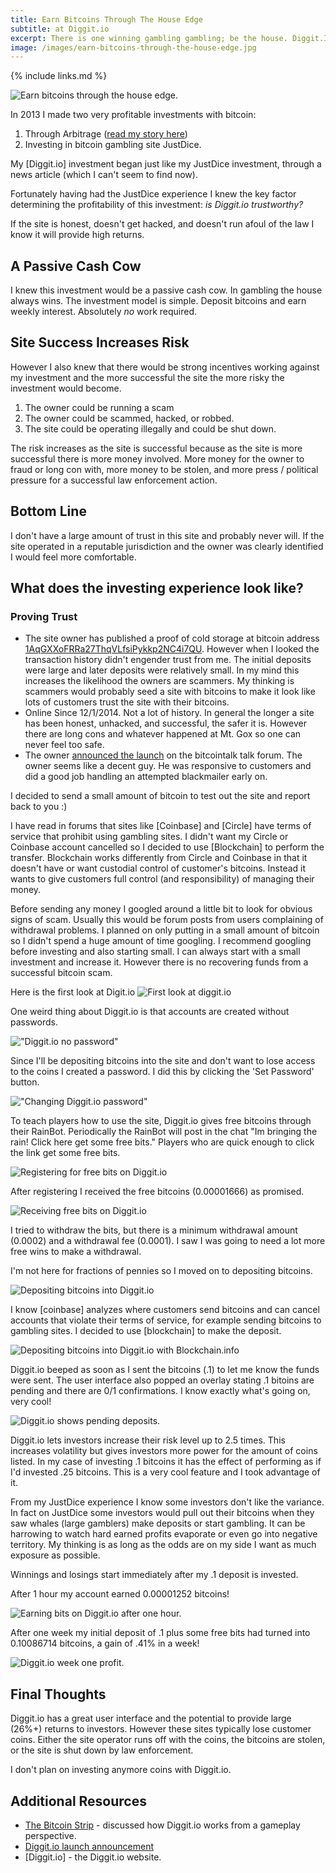```yaml
---
title: Earn Bitcoins Through The House Edge
subtitle: at Diggit.io
excerpt: There is one winning gambling gambling; be the house. Diggit.IO is a well designed bitcoin gambling site that lets investors earn bitcoins by financing the site.
image: /images/earn-bitcoins-through-the-house-edge.jpg
---
```


{% include links.md %}

![Earn bitcoins through the house edge.](/images/earn-bitcoins-through-the-house-edge.jpg "Earn bitcoins through the house edge.")

In 2013 I made two very profitable investments with bitcoin:

 1. Through Arbitrage ([read my story here](how-to-earn-bitcoins-through-arbitrage.html))
 2. Investing in bitcoin gambling site JustDice.

My [Diggit.io] investment began just like my JustDice investment, through a news article (which I can't seem to find now).

Fortunately having had the JustDice experience I knew the key factor determining the profitability of this investment: *is Diggit.io trustworthy?*

If the site is honest, doesn't get hacked, and doesn't run afoul of the law I know it will provide high returns.

## A Passive Cash Cow
I knew this investment would be a passive cash cow. In gambling the house always wins. The investment model is simple. Deposit bitcoins and earn weekly interest. Absolutely *no* work required.

## Site Success Increases Risk
However I also knew that there would be strong incentives working against my investment and the more successful the site the more risky the investment would become.

 1. The owner could be running a scam
 2. The owner could be scammed, hacked, or robbed.
 3. The site could be operating illegally and could be shut down.

The risk increases as the site is successful because as the site is more successful there is more money involved. More money for the owner to fraud or long con with, more money to be stolen, and more press / political pressure for a successful law enforcement action.

## Bottom Line
I don't have a large amount of trust in this site and probably never will. If the site operated in a reputable jurisdiction and the owner was clearly identified I would feel more comfortable.

## What does the investing experience look like?

### Proving Trust

 * The site owner has published a proof of cold storage at bitcoin address [1AqGXXoFRRa27ThqVLfsiPykkp2NC4i7QU](https://blockchain.info/address/1AqGXXoFRRa27ThqVLfsiPykkp2NC4i7QU). However when I looked the transaction history didn't engender trust from me. The initial deposits were large and later deposits were relatively small. In my mind this increases the likelihood the owners are scammers. My thinking is scammers would probably seed a site with bitcoins to make it look like lots of customers trust the site with their bitcoins.
 * Online Since 12/1/2014. Not a lot of history. In general the longer a site has been honest, unhacked, and successful, the safer it is. However there are long cons and whatever happened at Mt. Gox so one can never feel too safe.
 * The owner [announced the launch](https://bitcointalk.org/index.php?topic=879161.0;all) on the bitcointalk talk forum. The owner seems like a decent guy. He was responsive to customers and did a good job handling an attempted blackmailer early on.

I decided to send a small amount of bitcoin to test out the site and report back to you :)

I have read in forums that sites like [Coinbase] and [Circle] have terms of service that prohibit using gambling sites. I didn't want my Circle or Coinbase account cancelled so I decided to use [Blockchain] to perform the transfer. Blockchain works differently from Circle and Coinbase in that it doesn't have or want custodial control of customer's bitcoins. Instead it wants to give customers full control (and responsibility) of managing their money.

Before sending any money I googled around a little bit to look for obvious signs of scam. Usually this would be forum posts from users complaining of withdrawal problems. I planned on only putting in a small amount of bitcoin so I didn't spend a huge amount of time googling. I recommend googling before investing and also starting small. I can always start with a small investment and increase it. However there is no recovering funds from a successful bitcoin scam.

Here is the first look at Digit.io
![First look at diggit.io](/images/diggit-io-first-look.jpg "First look at diggit.io")

One weird thing about Diggit.io is that accounts are created without passwords.

!["Diggit.io no password"](/images/diggit-io-no-password.jpg "Diggit.io no password")

Since I'll be depositing bitcoins into the site and don't want to lose access to the coins I created a password. I did this by clicking the 'Set Password' button.

!["Changing Diggit.io password"](/images/diggit-io-changing-password.jpg "Changing diggit.io password")

To teach players how to use the site, Diggit.io gives free bitcoins through their RainBot. Periodically the RainBot will post in the chat "Im bringing the rain! Click here get some free bits." Players who are quick enough to click the link get some free bits.

![Registering for free bits on Diggit.io](/images/diggit-io-registering-for-free-bits.jpg "Registering for free bits on Diggit.io")

After registering I received the free bitcoins (0.00001666) as promised.

![Receiving free bits on Diggit.io](/images/diggit-io-receiving-free-bits.jpg "Receiving free bits on Diggit.io")

I tried to withdraw the bits, but there is a minimum withdrawal amount (0.0002) and a withdrawal fee (0.0001). I saw I was going to need a lot more free wins to make a withdrawal. 

I'm not here for fractions of pennies so I moved on to depositing bitcoins.

![Depositing bitcoins into Diggit.io](/images/diggit-io-depositing-bitcoins.jpg "Depositing bitcoins into Diggit.io")

I know [coinbase] analyzes where customers send bitcoins and can cancel accounts that violate their terms of service, for example sending bitcoins to gambling sites. I decided to use [blockchain] to make the deposit.

![Depositing bitcoins into Diggit.io with Blockchain.info](/images/diggit-io-depositing-bitcoins-with-blockchain.jpg "Depositing bitcoins into Diggit.io with Blockchain.info")

Diggit.io beeped as soon as I sent the bitcoins (.1) to let me know the funds were sent. The user interface also popped an overlay stating .1 bitoins are pending and there are 0/1 confirmations. I know exactly what's going on, very cool!

![Diggit.io shows pending deposits.](/images/diggit-io-shows-pending-deposit.jpg "Diggit.io shows pending deposits.")

Diggit.io lets investors increase their risk level up to 2.5 times. This increases volatility but gives investors more power for the amount of coins listed. In my case of investing .1 bitcoins it has the effect of performing as if I'd invested .25 bitcoins. This is a very cool feature and I took advantage of it.

From my JustDice experience I know some investors don't like the variance. In fact on JustDice some investors would pull out their bitcoins when they saw whales (large gamblers) make deposits or start gambling. It can be harrowing to watch hard earned profits evaporate or even go into negative territory. My thinking is as long as the odds are on my side I want as much exposure as possible.

Winnings and losings start immediately after my .1 deposit is invested.

After 1 hour my account earned 0.00001252 bitcoins!

![Earning bits on Diggit.io after one hour.](/images/diggit-io-earning-bits.jpg "Earning bits on Diggit.io after one hour.")

After one week my initial deposit of .1 plus some free bits had turned into 0.10086714 bitcoins, a gain of .41% in a week!

![Diggit.io week one profit.](/images/diggit-io-week-one-profit.jpg "Diggit.io week one profit.")

## Final Thoughts

Diggit.io has a great user interface and the potential to provide large (26%+) returns to investors. However these sites typically lose customer coins. Either the site operator runs off with the coins, the bitcoins are stolen, or the site is shut down by law enforcement.

I don't plan on investing anymore coins with Diggit.io.

## Additional Resources
 * [The Bitcoin Strip](https://thebitcoinstrip.com/diggit.io.html) - discussed how Diggit.io works from a gameplay perspective.
 * [Diggit.io launch announcement](https://bitcointalk.org/index.php?topic=879161.0;all) 
 * [Diggit.io] - the Diggit.io website.